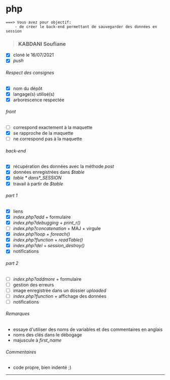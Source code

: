 # php
```
===> Vous avez pour objectif:
    - de créer le back-end permettant de sauvegarder des données en session
```

>### KABDANI Soufiane
- [x] cloné le 16/07/2021
- [x] *push*
###### *Respect des consignes*
- [x] nom du dépôt
- [x] langage(s) utilisé(s)
- [x] arborescence respectée
###### *front*
- [ ] correspond exactement à la maquette
- [x] se rapproche de la maquette
- [ ] ne correspond pas à la maquette
###### *back-end*
- [x] récupération des données avec la méthode *post*
- [x] données enregistrées dans *$table*
- [x] *$table* dans *$_SESSION*
- [x] travail à partir de *$table*
###### *part 1*
- [x] liens
- [x] *index.php?add* + formulaire
- [x] *index.php?debugging* + *print_r()*
- [ ] *index.php?concatenation* + MAJ + virgule
- [x] *index.php?loop* + *foreach()*
- [x] *index.php?function* + *readTable()*
- [x] *index.php?del* + *session_destroy()*
- [x] notifications
###### *part 2*
- [ ] *index.php?addmore* + formulaire
- [ ] gestion des erreurs
- [ ] image enregistrée dans un dossier *uploaded*
- [ ] *index.php?function* + affichage des données
- [ ] notifications
###### *Remarques*
- essaye d'utiliser des noms de variables et des commentaires en anglais
- noms des clés dans le débogage
- majuscule à *first_name*
###### *Commentaires*
- code propre, bien indenté ;)
---

